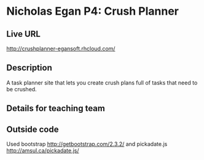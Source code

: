 # Nicholas Egan P4: Crush Planner

## Live URL
<http://crushplanner-egansoft.rhcloud.com/>

## Description
A task planner site that lets you create crush plans full of tasks that need to be crushed.

## Details for teaching team


## Outside code
Used bootstrap <http://getbootstrap.com/2.3.2/> and pickadate.js <http://amsul.ca/pickadate.js/>
